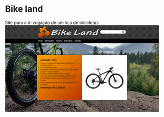 # Bike land
Site para a dilvugação de um loja de bicicletas
![Screenshot do site](./img/screenshot-home.png)
